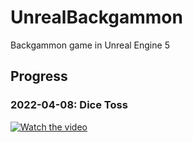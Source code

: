 # UnrealBackgammon
Backgammon game in Unreal Engine 5

## Progress

### 2022-04-08: Dice Toss
[![Watch the video](https://img.youtube.com/vi/3_AApGWKge4/default.jpg)](https://www.youtube.com/embed/3_AApGWKge4)
